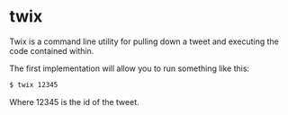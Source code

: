 twix
====

Twix is a command line utility for pulling down a tweet and executing
the code contained within. 

The first implementation will allow you to run something like this:

```bash
$ twix 12345
```

Where 12345 is the id of the tweet.
